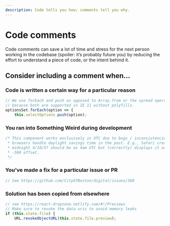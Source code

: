 ```yaml
---
description: Code tells you how; comments tell you why.
---
```


# Code comments

Code comments can save a lot of time and stress for the next person working in the codebase \(spoiler: it’s probably future you\) by reducing the effort to understand a piece of code, or the intent behind it.

## Consider including a comment when...

### Code is written a certain way for a particular reason

```typescript
// We use forEach and push as opposed to Array.from or the spread operator
// because both are supported in IE 11 without polyfills.
optionsSet.forEach(option => {
    this.selectOptions.push(option);
```

### You ran into Something Weird during development

```typescript
/* This component works exclusively in UTC due to bugs / inconsistencies in how
 * browsers handle daylight savings time in the past. E.g., Safari creates
 * midnight 4/10/57 should be as 4am UTC but (correctly) displays it assuming a
 * -500 offset.
 */
```

### You’ve made a fix for a particular issue or PR

```typescript
// See https://github.com/CityOfBoston/digital/issues/360
```

### Solution has been copied from elsewhere

```typescript
// see https://react-dropzone.netlify.com/#!/Previews
// Make sure to revoke the data uris to avoid memory leaks
if (this.state.file) {
    URL.revokeObjectURL(this.state.file.preview);
```

